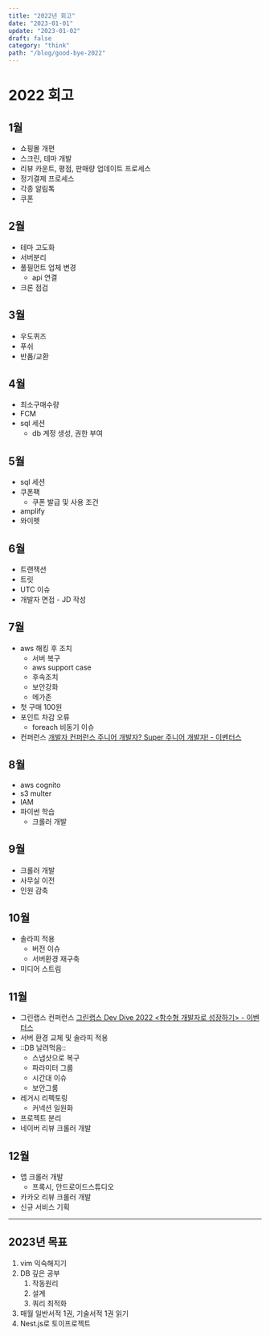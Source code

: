 ```yaml
---
title: "2022년 회고"
date: "2023-01-01"
update: "2023-01-02"
draft: false
category: "think"
path: "/blog/good-bye-2022"
---
```


# 2022 회고

## 1월

- 쇼핑몰 개편
- 스크린, 테마 개발
- 리뷰 카운트, 평점, 판매량 업데이트 프로세스
- 정기결제 프로세스
- 각종 알림톡
- 쿠폰

## 2월

- 테마 고도화
- 서버분리
- 풀필먼트 업체 변경
  - api 연결
- 크론 점검

## 3월

- 우도퀴즈
- 푸쉬
- 반품/교환

## 4월

- 최소구매수량
- FCM
- sql 세션
  - db 계정 생성, 권한 부여

## 5월

- sql 세션
- 쿠폰팩
  - 쿠폰 발급 및 사용 조건
- amplify
- 와이펫

## 6월

- 트랜잭션
- 트릿
- UTC 이슈
- 개발자 면접 - JD 작성

## 7월

- aws 해킹 후 조치
  - 서버 복구
  - aws support case
  - 후속조치
  - 보안강화
  - 메가존
- 첫 구매 100원
- 포인트 차감 오류
  - foreach 비동기 이슈
- 컨퍼런스 [개발자 컨퍼런스 주니어 개발자? Super 주니어 개발자! - 이벤터스](https://event-us.kr/45142)

## 8월

- aws cognito
- s3 multer
- IAM
- 파이썬 학습
  - 크롤러 개발

## 9월

- 크롤러 개발
- 사무실 이전
- 인원 감축

## 10월

- 솔라피 적용
  - 버전 이슈
  - 서버환경 재구축
- 미디어 스트림

## 11월

- 그린랩스 컨퍼런스 [그린랩스 Dev Dive 2022 <함수형 개발자로 성장하기> - 이벤터스](https://event-us.kr/49634)
- 서버 환경 교체 및 솔라피 적용
- ::DB 날려먹음::
  - 스냅샷으로 복구
  - 파라미터 그룹
  - 시간대 이슈
  - 보안그룸
- 레거시 리펙토링
  - 커넥션 일원화
- 프로젝트 분리
- 네이버 리뷰 크롤러 개발

## 12월

- 앱 크롤러 개발
  - 프록시, 안드로이드스튜디오
- 카카오 리뷰 크롤러 개발
- 신규 서비스 기획

---

## 2023년 목표

1. vim 익숙해지기
2. DB 깊은 공부
   1. 작동원리
   2. 설계
   3. 쿼리 최적화
3. 매월 일반서적 1권, 기술서적 1권 읽기
4. Nest.js로 토이프로젝트
